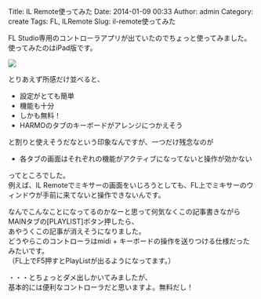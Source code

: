 Title: IL Remote使ってみた
Date: 2014-01-09 00:33
Author: admin
Category: create
Tags: FL, ILRemote
Slug: il-remote使ってみた

FL Studio専用のコントローラアプリが出ていたのでちょっと使ってみました。  
使ってみたのはiPad版です。  

[![](http://farm6.staticflickr.com/5549/11838119063_7a8db5934c_b.jpg)](http://www.flickr.com/photos/46200029@N06/11838119063/)

とりあえず所感だけ並べると、

-   設定がとても簡単
-   機能も十分
-   しかも無料！
-   HARMOのタブのキーボードがアレンジにつかえそう

と割りと使えそうだなという印象なんですが、一つだけ残念なのが

-   各タブの画面はそれぞれの機能がアクティブになってないと操作が効かない

ってところでした。  
例えば、IL
Remoteでミキサーの画面をいじろうとしても、FL上でミキサーのウィンドウが手前に来てないと操作できないんです。

なんでこんなことになってるのかなーと思って何気なくこの記事書きながらMAINタブの[PLAYLIST]ボタン押したら、  
あやうくこの記事が消えそうになりました。  
どうやらこのコントローラはmidi +
キーボードの操作を送りつける仕様だったみたいです。  
（FL上でF5押すとPlayListが出るようになってます。）

・・・とちょっとダメ出しかいてみましたが、  
基本的には便利なコントローラだと思いますよ。無料だし！
